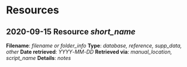 # Resources

## 2020-09-15 Resource *short_name*

**Filename**: *filename or folder_info*
**Type**: *database, reference, supp_data, other*
**Date retrieved**: *YYYY*-*MM*-*DD*
**Retrieved via**: *manual_location, script_name*
**Details**: *notes*